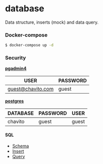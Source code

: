 # database

Data structure, inserts (mock) and data query.


### Docker-compose

```sh
$ docker-compose up -d
```

### Security

**[pgadmin4](http://localhost:5050/)**

| USER               | PASSWORD |
|--------------------|----------|
| guest@chavito.com  | guest    |

**[postgres](postgres:5432)**

| DATABASE | PASSWORD | USER   |
|----------|----------|--------|
| chavito  | guest    | guest  |


#### SQL

* [Schema](./db/01-schema.sql)
* [Insert](./db/02-data.sql)
* [Query](find.sql)
